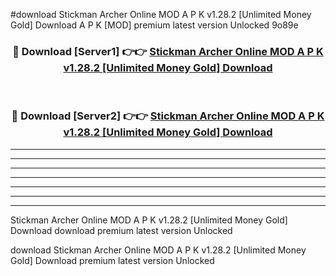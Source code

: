 #download Stickman Archer Online MOD A P K v1.28.2 [Unlimited Money Gold] Download A P K [MOD] premium latest version Unlocked 9o89e 



<div align="center">
<h3>🔴 Download [Server1] 👉👉 <a href="https://apkdownload-94cd0.web.app/">Stickman Archer Online MOD A P K v1.28.2 [Unlimited Money Gold] Download</a></h3><br>

<h3>🔴 Download [Server2] 👉👉 <a href="https://apkdownload-94cd0.web.app/">Stickman Archer Online MOD A P K v1.28.2 [Unlimited Money Gold] Download</a></h3>
</div>





----------------------------------------------------------

----------------------------------------------------------

----------------------------------------------------------

----------------------------------------------------------

----------------------------------------------------------

----------------------------------------------------------

----------------------------------------------------------

Stickman Archer Online MOD A P K v1.28.2 [Unlimited Money Gold] Download download premium latest version Unlocked

download Stickman Archer Online MOD A P K v1.28.2 [Unlimited Money Gold] Download premium latest version Unlocked
